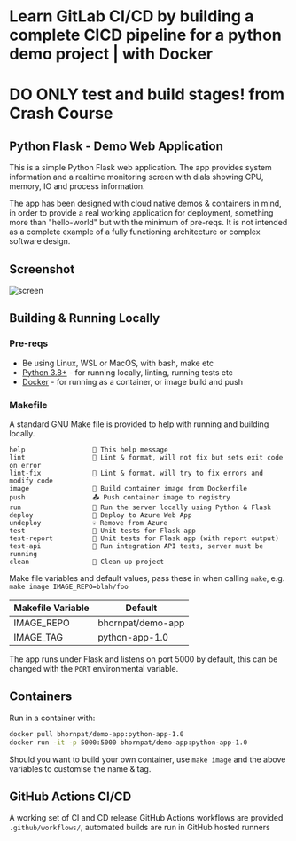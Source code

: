 # Learn GitLab CI/CD by building a complete CICD pipeline for a python demo project | with Docker
# DO ONLY test and build stages! from Crash Course

## Python Flask - Demo Web Application

This is a simple Python Flask web application. The app provides system information and a realtime monitoring screen with dials showing CPU, memory, IO and process information.

The app has been designed with cloud native demos & containers in mind, in order to provide a real working application for deployment, something more than "hello-world" but with the minimum of pre-reqs. It is not intended as a complete example of a fully functioning architecture or complex software design.


## Screenshot

![screen](Users/BOWWWWW/Desktop/Screenshot_2568-06-01_at_20.45.04.png)


## Building & Running Locally

### Pre-reqs

- Be using Linux, WSL or MacOS, with bash, make etc
- [Python 3.8+](https://www.python.org/downloads/) - for running locally, linting, running tests etc
- [Docker](https://docs.docker.com/get-docker/) - for running as a container, or image build and push


### Makefile

A standard GNU Make file is provided to help with running and building locally.

```text
help                 💬 This help message
lint                 🔎 Lint & format, will not fix but sets exit code on error
lint-fix             📜 Lint & format, will try to fix errors and modify code
image                🔨 Build container image from Dockerfile
push                 📤 Push container image to registry
run                  🏃 Run the server locally using Python & Flask
deploy               🚀 Deploy to Azure Web App
undeploy             💀 Remove from Azure
test                 🎯 Unit tests for Flask app
test-report          🎯 Unit tests for Flask app (with report output)
test-api             🚦 Run integration API tests, server must be running
clean                🧹 Clean up project
```

Make file variables and default values, pass these in when calling `make`, e.g. `make image IMAGE_REPO=blah/foo`

| Makefile Variable | Default               |
| ----------------- | --------------------- |
| IMAGE_REPO        | bhornpat/demo-app     |
| IMAGE_TAG         | python-app-1.0        |

The app runs under Flask and listens on port 5000 by default, this can be changed with the `PORT` environmental variable.

## Containers

Run in a container with:

```bash
docker pull bhornpat/demo-app:python-app-1.0
docker run -it -p 5000:5000 bhornpat/demo-app:python-app-1.0
```

Should you want to build your own container, use `make image` and the above variables to customise the name & tag.

## GitHub Actions CI/CD

A working set of CI and CD release GitHub Actions workflows are provided `.github/workflows/`, automated builds are run in GitHub hosted runners


